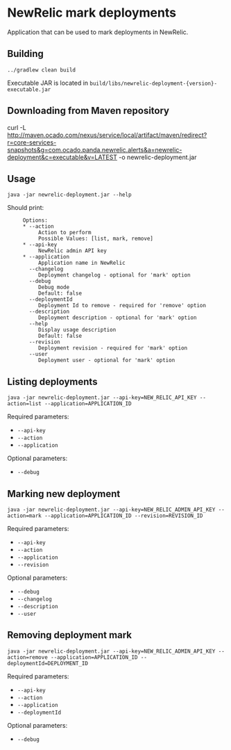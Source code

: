# NewRelic mark deployments
Application that can be used to mark deployments in NewRelic.
  
## Building
```../gradlew clean build```

Executable JAR is located in `build/libs/newrelic-deployment-{version}-executable.jar`

## Downloading from Maven repository

curl -L http://maven.ocado.com/nexus/service/local/artifact/maven/redirect?r=core-services-snapshots&g=com.ocado.panda.newrelic.alerts&a=newrelic-deployment&c=executable&v=LATEST -o newrelic-deployment.jar

## Usage
```java -jar newrelic-deployment.jar --help```

Should print:
```Usage: NewRelicDeploymentCli [options]
     Options:
     * --action
          Action to perform
          Possible Values: [list, mark, remove]
     * --api-key
          NewRelic admin API key
     * --application
          Application name in NewRelic
       --changelog
          Deployment changelog - optional for 'mark' option
       --debug
          Debug mode
          Default: false
       --deploymentId
          Deployment Id to remove - required for 'remove' option
       --description
          Deployment description - optional for 'mark' option
       --help
          Display usage description
          Default: false
       --revision
          Deployment revision - required for 'mark' option
       --user
          Deployment user - optional for 'mark' option
```

## Listing deployments
```java -jar newrelic-deployment.jar --api-key=NEW_RELIC_API_KEY --action=list --application=APPLICATION_ID```

Required parameters:
* `--api-key`
* `--action`
* `--application`

Optional parameters:
* `--debug`

## Marking new deployment
```java -jar newrelic-deployment.jar --api-key=NEW_RELIC_ADMIN_API_KEY --action=mark --application=APPLICATION_ID --revision=REVISION_ID```

Required parameters:
* `--api-key`
* `--action`
* `--application`
* `--revision`

Optional parameters:
* `--debug`
* `--changelog`
* `--description`
* `--user`


## Removing deployment mark
```java -jar newrelic-deployment.jar --api-key=NEW_RELIC_ADMIN_API_KEY --action=remove --application=APPLICATION_ID --deploymentId=DEPLOYMENT_ID```

Required parameters:
* `--api-key`
* `--action`
* `--application`
* `--deploymentId`

Optional parameters:
* `--debug`
